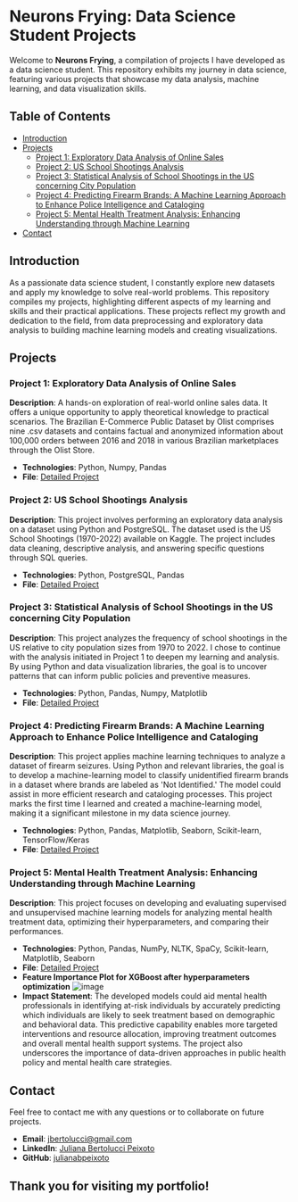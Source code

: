 # Neurons Frying: Data Science Student Projects

Welcome to **Neurons Frying**, a compilation of projects I have developed as a data science student. This repository exhibits my journey in data science, featuring various projects that showcase my data analysis, machine learning, and data visualization skills.

## Table of Contents

- [Introduction](#introduction)
- [Projects](#projects)
  - [Project 1: Exploratory Data Analysis of Online Sales](#project-1-exploratory-data-analysis-of-online-sales)
  - [Project 2: US School Shootings Analysis](#project-2-us-school-shootings-analysis)
  - [Project 3: Statistical Analysis of School Shootings in the US concerning City Population](#project-3-statistical-analysis-of-school-shootings-in-the-us-concerning-city-population)
  - [Project 4: Predicting Firearm Brands: A Machine Learning Approach to Enhance Police Intelligence and Cataloging](#project-4-predicting-firearm-brands-a-machine-learning-approach-to-enhance-police-intelligence-and-cataloging)
  - [Project 5: Mental Health Treatment Analysis: Enhancing Understanding through Machine Learning](#project-5-mental-health-treatment-analysis-enhancing-understanding-through-machine-learning)
- [Contact](#contact)

## Introduction

As a passionate data science student, I constantly explore new datasets and apply my knowledge to solve real-world problems. This repository compiles my projects, highlighting different aspects of my learning and skills and their practical applications. These projects reflect my growth and dedication to the field, from data preprocessing and exploratory data analysis to building machine learning models and creating visualizations.

## Projects

### Project 1: Exploratory Data Analysis of Online Sales
**Description**: A hands-on exploration of real-world online sales data. It offers a unique opportunity to apply theoretical knowledge to practical scenarios. The Brazilian E-Commerce Public Dataset by Olist comprises nine .csv datasets and contains factual and anonymized information about 100,000 orders between 2016 and 2018 in various Brazilian marketplaces through the Olist Store.
- **Technologies**: Python, Numpy, Pandas
- **File**: [Detailed Project](https://github.com/julianabpeixoto/neurons-frying/blob/main/01.SC2023_Module2/README.md)

### Project 2: US School Shootings Analysis
**Description**: This project involves performing an exploratory data analysis on a dataset using Python and PostgreSQL. The dataset used is the US School Shootings (1970-2022) available on Kaggle. The project includes data cleaning, descriptive analysis, and answering specific questions through SQL queries.
- **Technologies**: Python, PostgreSQL, Pandas
- **File**: [Detailed Project](https://github.com/julianabpeixoto/neurons-frying/blob/main/santander_coders_2023_2semestre_trilha_data_science_banco_dados_projeto_final/README.md)

### Project 3: Statistical Analysis of School Shootings in the US concerning City Population
**Description**: This project analyzes the frequency of school shootings in the US relative to city population sizes from 1970 to 2022. I chose to continue with the analysis initiated in Project 1 to deepen my learning and analysis. By using Python and data visualization libraries, the goal is to uncover patterns that can inform public policies and preventive measures.
- **Technologies**: Python, Pandas, Numpy, Matplotlib
- **File**: [Detailed Project](https://github.com/julianabpeixoto/neurons-frying/blob/main/03.SC2023_Module4/README.md)

### Project 4: Predicting Firearm Brands: A Machine Learning Approach to Enhance Police Intelligence and Cataloging
**Description**: This project applies machine learning techniques to analyze a dataset of firearm seizures. Using Python and relevant libraries, the goal is to develop a machine-learning model to classify unidentified firearm brands in a dataset where brands are labeled as 'Not Identified.' The model could assist in more efficient research and cataloging processes. This project marks the first time I learned and created a machine-learning model, making it a significant milestone in my data science journey.
- **Technologies**: Python, Pandas, Matplotlib, Seaborn, Scikit-learn, TensorFlow/Keras
- **File**: [Detailed Project](https://github.com/julianabpeixoto/neurons-frying/blob/main/04.SC2023_Module5/README.md)

### Project 5: Mental Health Treatment Analysis: Enhancing Understanding through Machine Learning
**Description**: This project focuses on developing and evaluating supervised and unsupervised machine learning models for analyzing mental health treatment data, optimizing their hyperparameters, and comparing their performances.
- **Technologies**: Python, Pandas, NumPy, NLTK, SpaCy, Scikit-learn, Matplotlib, Seaborn
- **File**: [Detailed Project](https://github.com/julianabpeixoto/neurons-frying/blob/main/05.SC2023_Module6/README.md)
- **Feature Importance Plot for XGBoost after hyperparameters optimization** ![image](https://github.com/julianabpeixoto/neurons-frying/assets/150071803/51c21034-9bb0-4941-9793-b96a1bd2fd57)
- **Impact Statement**: The developed models could aid mental health professionals in identifying at-risk individuals by accurately predicting which individuals are likely to seek treatment based on demographic and behavioral data. This predictive capability enables more targeted interventions and resource allocation, improving treatment outcomes and overall mental health support systems. The project also underscores the importance of data-driven approaches in public health policy and mental health care strategies.

## Contact

Feel free to contact me with any questions or to collaborate on future projects.

- **Email**: [jbertolucci@gmail.com](mailto:jbertolucci@gmail.com)
- **LinkedIn**: [Juliana Bertolucci Peixoto](https://www.linkedin.com/in/julianabpeixoto)
- **GitHub**: [julianabpeixoto](https://github.com/julianabpeixoto)

Thank you for visiting my portfolio!
---
